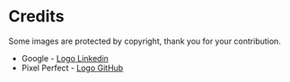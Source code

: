 # Credits

Some images are protected by copyright, thank you for your contribution.

* Google - [Logo Linkedin](https://www.flaticon.com/fr/icone-gratuite/logo-linkedin_61109)
* Pixel Perfect - [Logo GitHub](https://www.flaticon.com/fr/icone-gratuite/github_2111432)